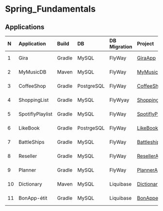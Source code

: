 # Spring_Fundamentals


## Applications

N|Application|Build|DB|DB Migration|Project|Description|Date
:-|:-|:-|:-|:-|:-|:-|:-
1|Gira|Gradle|MySQL|FlyWay|[GiraApp](https://github.com/andy489/Spring_Fundamentals/tree/main/_applications/2020-08-12%20GiraApp/GiraApp)|[GiraApp](https://github.com/andy489/Spring_Fundamentals/blob/main/_applications/2020-08-12%20GiraApp/2020-08-12%20GiraApp%20desc.pdf)|2020-08-12
2|MyMusicDB|Maven|MySQL|FlyWay|[MyMusicDBApp](https://github.com/andy489/Spring_Fundamentals/tree/main/_applications/2021-02-21%20MyMusicDBApp/MyMusicDBApp)|[MyMusicDBApp](https://github.com/andy489/Spring_Fundamentals/blob/main/_applications/2021-02-21%20MyMusicDBApp/2021-02-21%20MyMusicDBApp%20desc.pdf)|2021-02-21
3|CoffeeShop|Gradle|PostgreSQL|FlyWay|[CoffeeShopApp](https://github.com/andy489/Spring_Fundamentals/tree/main/_applications/2021-04-07%20CoffeeShopApp/CoffeeShopApp)|[CoffeeShopApp](https://github.com/andy489/Spring_Fundamentals/blob/main/_applications/2021-04-07%20CoffeeShopApp/2021-04-07%20CoffeeShopApp%20desc.pdf)|2021-04-07
4|ShoppingList|Gradle|MySQL|FlyWyay|[ShoppingListApp](https://github.com/andy489/Spring_Fundamentals/tree/main/_applications/2021-12-15%20ShoppingListApp/ShoppingListApp)|[ShoppingListApp](https://github.com/andy489/Spring_Fundamentals/blob/main/_applications/2021-12-15%20ShoppingListApp/2021-12-15%20ShoppingListApp%20desc.pdf)|2021-12-15
5|SpotiflyPlaylist|Gradle|MySQL|FlyWay|[SpotiflyPlaylistApp](https://github.com/andy489/Spring_Fundamentals/tree/main/_applications/2022-06-25%20SpotiflyApp/SpotiflyApp)|[SpotiflyPlaylistApp](https://github.com/andy489/Spring_Fundamentals/blob/main/_applications/2022-06-25%20SpotiflyApp/2022-06-25%20SpotiflyPlaylistApp%20desc.pdf)|2022-06-25
6|LikeBook|Gradle|PostrgeSQL|FlyWay|[LikeBookApp](https://github.com/andy489/Spring_Fundamentals/tree/main/_applications/2022-08-17%20LikeBookApp/LikeBookApp)|[LikeBookApp](https://github.com/andy489/Spring_Fundamentals/blob/main/_applications/2022-08-17%20LikeBookApp/2022-08-17%20LikeBookApp%20desc.pdf)|2022-08-17
7|BattleShips|Gradle|MySQL|FlyWay|[BattleshipsApp](https://github.com/andy489/Spring_Fundamentals/tree/main/_applications/2023-02-08%20BattleshipsApp/BattleshipsApp)|[BattleshipsApp](https://github.com/andy489/Spring_Fundamentals/blob/main/_applications/2023-02-08%20BattleshipsApp/2023-02-08%20BattleshipsApp%20desc.pdf)|2023-02-08
8|Reseller|Gradle|MySQL|FlyWay|[ResellerApp](https://github.com/andy489/Spring_Fundamentals/tree/main/_applications/2023-02-18%20ResellerApp/ResellerApp)|[ResellerApp](https://github.com/andy489/Spring_Fundamentals/blob/main/_applications/2023-02-18%20ResellerApp/2023-02-18%20ResellerApp%20desc.pdf)|2023-02-18
9|Planner|Gradle|MySQL|FlyWay|[PlannerApp](https://github.com/andy489/Spring_Fundamentals/tree/main/_applications/2023-04-13%20PlannerApp/PlannerApp)|[PlannerApp](https://github.com/andy489/Spring_Fundamentals/blob/main/_applications/2023-04-13%20PlannerApp/2023-04-18%20PlannerApp%20desc.pdf)|2023-04-13
10|Dictionary|Maven|MySQL|Liquibase|[DictionaryApp](https://github.com/andy489/Spring_Fundamentals/tree/main/_applications/2023-10-21%20DictionaryApp/DictionaryApp)|[DictioonaryApp](https://github.com/andy489/Spring_Fundamentals/blob/main/_applications/2023-10-21%20DictionaryApp/2023-10-21%20DictionaryApp%20desc.pdf)|2023-10-21
11|BonApp-étit|Gradle|MySQL|Liquibase|[BonAppetit](https://github.com/andy489/Spring_Fundamentals/tree/main/_applications/2023-12-14%20BonAppetit/BonAppetit)|[DictioonaryApp](https://github.com/andy489/Spring_Fundamentals/blob/main/_applications/2023-12-14%20BonAppetit/2023-12-14%20BonAppetit%20desc.pdf)|2023-12-14

